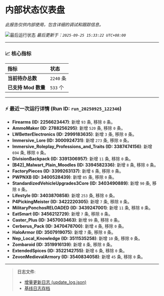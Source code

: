 # 内部状态仪表盘

*此报告仅供内部使用，包含详细的调试和跟踪信息。*

![最后运行状态](https://img.shields.io/badge/Last%20Run-Success-green)
*最后更新于：`2025-09-25 15:33:22 UTC+08:00`*

---

### 📈 **核心指标**

| 指标 | 状态 |
| :--- | :--- |
| **当前待办总数** | ``2240`` 条 |
| **已支持 Mod 数量** | ``533`` 个 |

---

### ⚡ **最近一次运行详情 (Run ID: ``run_20250925_122346``)**

*   **Firearms (ID: 2256623447)**: 新增 `93` 条, 移除 `0` 条。
*   **AmmoMaker (ID: 2788256295)**: 新增 `520` 条, 移除 `0` 条。
*   **LWBetterElectronics (ID: 2999183635)**: 新增 `3` 条, 移除 `0` 条。
*   **Immersive_Lore (ID: 3000924731)**: 新增 `273` 条, 移除 `0` 条。
*   **Immersive_Roleplay_Professions_and_Traits (ID: 3387474156)**: 新增 `694` 条, 移除 `0` 条。
*   **DivisionBackpack (ID: 3391306957)**: 新增 `11` 条, 移除 `0` 条。
*   **[B42]_Malwart_Plain_Moodles (ID: 3394582336)**: 新增 `8` 条, 移除 `0` 条。
*   **FactoryPieces (ID: 3399263137)**: 新增 `6` 条, 移除 `0` 条。
*   **PWPNXB (ID: 3400528439)**: 新增 `85` 条, 移除 `0` 条。
*   **StandardizedVehicleUpgrades3Core (ID: 3403490889)**: 新增 `90` 条, 移除 `0` 条。
*   **Lifestyle (ID: 3403870858)**: 新增 `253` 条, 移除 `0` 条。
*   **P4PickingMeister (ID: 3422220305)**: 新增 `7` 条, 移除 `0` 条。
*   **MilitaryPonchosRELOADED (ID: 3439247001)**: 新增 `11` 条, 移除 `0` 条。
*   **EatSmart (ID: 3456212729)**: 新增 `7` 条, 移除 `0` 条。
*   **Caster_Plus (ID: 3457003463)**: 新增 `99` 条, 移除 `0` 条。
*   **Cerberus_Pack (ID: 3470478700)**: 新增 `4` 条, 移除 `0` 条。
*   **HaloArmor (ID: 3507919075)**: 新增 `7` 条, 移除 `0` 条。
*   **Nep_Local_Knowledge (ID: 3511535258)**: 新增 `10` 条, 移除 `0` 条。
*   **Zombaroid (ID: 3519916139)**: 新增 `8` 条, 移除 `0` 条。
*   **ExtendedSpices (ID: 3522142755)**: 新增 `6` 条, 移除 `0` 条。
*   **ZevonMedievalArmory (ID: 3540834058)**: 新增 `45` 条, 移除 `0` 条。

---

> **日志文件**:
> *   [增量更新日志 (update_log.json)](../data/logs/update_log.json)
> *   [基线日志存档](../data/logs/archive/)
